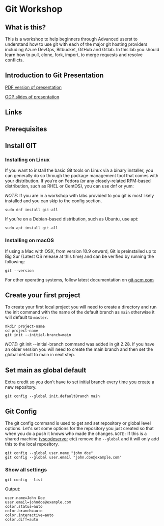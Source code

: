 # Git Workshop

## What is this?

This is a workshop to help beginners through Advanced userst to understand how to use git with each of the major git hosting providers including Azure DevOps, Bitbucket, GitHub and Gitlab. In this lab you should learn how to pull, clone, fork, import, to merge requests and resolve conflicts.

## Introduction to Git Presentation

[PDF version of presentation](into_to_Git_slides.pdf)

[ODP slides of presentation](into_to_Git_slides.odp)

## Links

## Prerequisites

## Install GIT

### Installing on Linux

If you want to install the basic Git tools on Linux via a binary installer, you can generally do so through the package management tool that comes with your distribution. If you’re on Fedora (or any closely-related RPM-based distribution, such as RHEL or CentOS), you can use dnf or yum:

*NOTE:* If you are in a workshop with labs provided to you git is most likely installed and you can skip to the config section.

```shell
sudo dnf install git-all
```

If you’re on a Debian-based distribution, such as Ubuntu, use apt:

```shell
sudo apt install git-all
```

### Installing on macOS

If using a Mac with OSX, from version 10.9 onward, Git is preinstalled up to Big Sur (Latest OS release at this time) and can be verified by running the following:

```shell
git --version
```

For other operating systems, follow latest documentation on [git-scm.com](https://git-scm.com/book/en/v2/Getting-Started-Installing-Git)

## Create your first project

To create your first local project you will need to create a directory and run the init command with the name of the default branch as `main` otherwise it will default to `master`.

```shell
mkdir project-name
cd project-name
git init --initial-branch=main
```

*NOTE:* git init --initial-branch command was added in git 2.28. If you have an older version you will need to create the main branch and then set the global default to main in next step.

## Set main as global default

Extra credit so you don't have to set initial branch every time you create a new repository.

```shell
git config --global init.defaultBranch main
```

## Git Config

The git config command is used to get and set repository or global level options. Let's set some options for the repository you just created so that when you do a push it knows who made the changes. `NOTE:` If this is a shared machine ([vscodeserver](https://github.com/cdr/code-server) etc) remove the `--global` and it will only add this to the local repository.

```shell
git config --global user.name "john doe"
git config --global user.email "john.doe@example.com"
```

### Show all settings

```shell
git config --list
```

Output:

```shell
user.name=John Doe
user.email=johndoe@example.com
color.status=auto
color.branch=auto
color.interactive=auto
color.diff=auto
```
